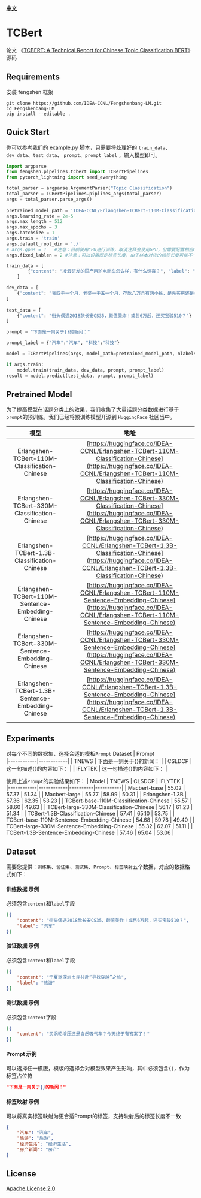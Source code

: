 [**中文**](./README.md)

# TCBert
论文 《[TCBERT: A Technical Report for Chinese Topic Classification BERT](https://arxiv.org/abs/2211.11304)》源码

## Requirements

安装 fengshen 框架

```shell
git clone https://github.com/IDEA-CCNL/Fengshenbang-LM.git
cd Fengshenbang-LM
pip install --editable .
```

## Quick Start

你可以参考我们的 [example.py](./example.py) 脚本，只需要将处理好的 ```train_data```、```dev_data```、```test_data```、 ```prompt```、```prompt_label``` ，输入模型即可。
```python
import argparse
from fengshen.pipelines.tcbert import TCBertPipelines
from pytorch_lightning import seed_everything

total_parser = argparse.ArgumentParser("Topic Classification")
total_parser = TCBertPipelines.piplines_args(total_parser)
args = total_parser.parse_args()
    
pretrained_model_path = 'IDEA-CCNL/Erlangshen-TCBert-110M-Classification-Chinese'
args.learning_rate = 2e-5
args.max_length = 512
args.max_epochs = 3
args.batchsize = 1
args.train = 'train'
args.default_root_dir = './'
# args.gpus = 1   #注意：目前使用CPU进行训练，取消注释会使用GPU，但需要配置相应GPU环境版本
args.fixed_lablen = 2 #注意：可以设置固定标签长度，由于样本对应的标签长度可能不一致，建议选择合适的数值表示标签长度

train_data = [
        {"content": "凌云研发的国产两轮电动车怎么样，有什么惊喜？", "label": "科技",}
    ]

dev_data = [
    {"content": "我四千一个月，老婆一千五一个月，存款八万且有两小孩，是先买房还是先买车？","label": "汽车",}
]
    
test_data = [
    {"content": "街头偶遇2018款长安CS35，颜值美炸！或售6万起，还买宝骏510？"}
]

prompt = "下面是一则关于{}的新闻："

prompt_label = {"汽车":"汽车", "科技":"科技"}

model = TCBertPipelines(args, model_path=pretrained_model_path, nlabels=len(prompt_label))

if args.train:
    model.train(train_data, dev_data, prompt, prompt_label)
result = model.predict(test_data, prompt, prompt_label)
```


## Pretrained Model
为了提高模型在话题分类上的效果，我们收集了大量话题分类数据进行基于`prompt`的预训练。我们已经将预训练模型开源到 ```HuggingFace``` 社区当中。

| 模型 | 地址   |
|:---------:|:--------------:|
| Erlangshen-TCBert-110M-Classification-Chinese  | [https://huggingface.co/IDEA-CCNL/Erlangshen-TCBert-110M-Classification-Chinese](https://huggingface.co/IDEA-CCNL/Erlangshen-TCBert-110M-Classification-Chinese)   |
| Erlangshen-TCBert-330M-Classification-Chinese  | [https://huggingface.co/IDEA-CCNL/Erlangshen-TCBert-330M-Classification-Chinese](https://huggingface.co/IDEA-CCNL/Erlangshen-TCBert-330M-Classification-Chinese)       |
| Erlangshen-TCBert-1.3B-Classification-Chinese  | [https://huggingface.co/IDEA-CCNL/Erlangshen-TCBert-1.3B-Classification-Chinese](https://huggingface.co/IDEA-CCNL/Erlangshen-TCBert-1.3B-Classification-Chinese)   |
| Erlangshen-TCBert-110M-Sentence-Embedding-Chinese  | [https://huggingface.co/IDEA-CCNL/Erlangshen-TCBert-110M-Sentence-Embedding-Chinese](https://huggingface.co/IDEA-CCNL/Erlangshen-TCBert-110M-Sentence-Embedding-Chinese)       |
| Erlangshen-TCBert-330M-Sentence-Embedding-Chinese  | [https://huggingface.co/IDEA-CCNL/Erlangshen-TCBert-330M-Sentence-Embedding-Chinese](https://huggingface.co/IDEA-CCNL/Erlangshen-TCBert-330M-Sentence-Embedding-Chinese)       |
| Erlangshen-TCBert-1.3B-Sentence-Embedding-Chinese  | [https://huggingface.co/IDEA-CCNL/Erlangshen-TCBert-1.3B-Sentence-Embedding-Chinese](https://huggingface.co/IDEA-CCNL/Erlangshen-TCBert-1.3B-Sentence-Embedding-Chinese)       |

## Experiments

对每个不同的数据集，选择合适的模板```Prompt```
Dataset      | Prompt    
|------------|------------|
| TNEWS | 下面是一则关于{}的新闻：       |
| CSLDCP | 这一句描述{}的内容如下：       |
| IFLYTEK | 这一句描述{}的内容如下：       |

使用上述```Prompt```的实验结果如下：
| Model      | TNEWS    | CLSDCP   | IFLYTEK     |  
|------------|------------|----------|-----------|
| Macbert-base | 55.02       | 57.37     | 51.34        | 
| Macbert-large | 55.77	     | 58.99     | 	50.31         | 
| Erlangshen-1.3B | 57.36       | 62.35     | 53.23       | 
| TCBert-base-110M-Classification-Chinese | 55.57       | 58.60     | 49.63        | 
| TCBert-large-330M-Classification-Chinese | 56.17       | 61.23     | 51.34        | 
| TCBert-1.3B-Classification-Chinese | 57.41       | 65.10    | 53.75        | 
| TCBert-base-110M-Sentence-Embedding-Chinese | 54.68       | 59.78     | 49.40        | 
| TCBert-large-330M-Sentence-Embedding-Chinese | 55.32       | 62.07     | 51.11        | 
| TCBert-1.3B-Sentence-Embedding-Chinese | 57.46       | 65.04     | 53.06        | 

## Dataset

需要您提供：```训练集```、```验证集```、```测试集```、```Prompt```、```标签映射```五个数据，对应的数据格式如下：

#### 训练数据 示例
必须包含```content```和```label```字段
```json
[{
    "content": "街头偶遇2018款长安CS35，颜值美炸！或售6万起，还买宝骏510？",   
    "label": "汽车"
}]
```

#### 验证数据 示例
必须包含```content```和```label```字段
```json
[{
    "content": "宁夏邀深圳市民共赴“寻找穿越”之旅",
    "label": "旅游"
}]
```

#### 测试数据 示例
必须包含```content```字段
```json
[{
    "content": "买涡轮增压还是自然吸气车？今天终于有答案了！"
}]
```
#### Prompt 示例
可以选择任一模版，模版的选择会对模型效果产生影响，其中必须包含```{}```，作为标签占位符
```json
"下面是一则关于{}的新闻："
```

#### 标签映射 示例
可以将真实标签映射为更合适Prompt的标签，支持映射后的标签长度不一致
```json
{
    "汽车": "汽车", 
    "旅游": "旅游", 
    "经济生活": "经济生活",
    "房产新闻": "房产"
}
```

## License

[Apache License 2.0](https://github.com/IDEA-CCNL/Fengshenbang-LM/blob/main/LICENSE)

